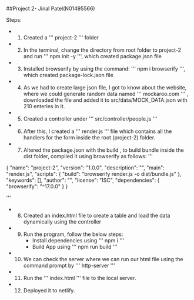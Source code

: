 ##Project 2- Jinal Patel(N01495566)

Steps: 
- 1. Created a ''' project-2 ''' folder
- 2. In the terminal, change the directory from root folder to project-2 and run ''' npm init -y ''', which created package.json file
- 3. Installed browserify by using the command: ''' npm i browserify ''', which created package-lock.json file
- 4. As we had to create large json file, I got to know about the website, where we could generate random data named ''' mockaroo.com ''' , downloaded the file and added it to src/data/MOCK_DATA.json with 210 enteries in it.
- 5. Created a controller under ''' src/controller/people.js ''' 
- 6. After this, I created a ''' render.js ''' file which contains all the handlers for the form inside the root (project-2) folder.
- 7. Altered the package.json with the build , to build bundle inside the dist folder, complied it using browserify as follows:
'''

{
  "name": "project-2",
  "version": "1.0.0",
  "description": "",
  "main": "render.js",
  "scripts": {
    "build": "browserify render.js -o dist/bundle.js"
  },
  "keywords": [],
  "author": "",
  "license": "ISC",
  "dependencies": {
    "browserify": "^17.0.0"
  }
}

'''
- 8.  Created an index.html file to  create a table and load the data dynamically using the controller
- 9. Run the program, follow the below steps: 
 	 + Install dependencies using ''' npm i '''
	 + Build App using ''' npm run build '''
- 10. We can check the server where we can run our html file using the command prompt by ''' http-server '''
- 11. Run the ''' index.html ''' file to the local server.
- 12. Deployed it to netlify.
